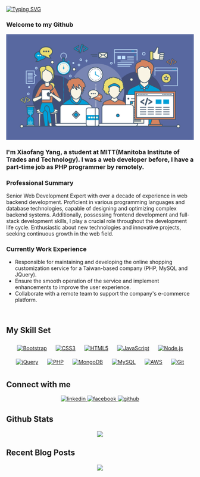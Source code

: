[![Typing SVG](https://readme-typing-svg.herokuapp.com?font=Fira+Code&weight=500&pause=1000&color=22C1F7&center=true&vCenter=true&random=false&width=435&lines=Welcome+to+my+Github)](https://git.io/typing-svg)

### Welcome to my Github  
<div align="center">
<img src="https://github.com/xiaofang82/xiaofang82/blob/main/123_17.png?raw=true" align="center" height="" width="600" />
</div>  
  
### I'm Xiaofang Yang, a student at MITT(Manitoba Institute of Trades and Technology). I was a web developer before, I have a part-time job as PHP programmer by remotely.  
  
### Professional Summary  
Senior Web Development Expert with over a decade of experience in web backend development. Proficient in various programming languages and database technologies, capable of designing and optimizing complex backend systems. Additionally, possessing frontend development and full-stack development skills, I play a crucial role throughout the development life cycle. Enthusiastic about new technologies and innovative projects, seeking continuous growth in the web field.  
  
### Currently Work Experience  
- Responsible for maintaining and developing the online shopping customization service for a Taiwan-based company (PHP, MySQL and JQuery).  
- Ensure the smooth operation of the service and implement enhancements to improve the user experience.  
- Collaborate with a remote team to support the company's e-commerce platform.  
<br/>

## My Skill Set  

<div align="center">  
<a href="https://getbootstrap.com/docs/3.4/javascript/" target="_blank"><img style="margin: 10px" src="https://profilinator.rishav.dev/skills-assets/bootstrap-plain.svg" alt="Bootstrap" height="50" /></a>  
<a href="https://www.w3schools.com/css/" target="_blank"><img style="margin: 10px" src="https://profilinator.rishav.dev/skills-assets/css3-original-wordmark.svg" alt="CSS3" height="50" /></a>  
<a href="https://en.wikipedia.org/wiki/HTML5" target="_blank"><img style="margin: 10px" src="https://profilinator.rishav.dev/skills-assets/html5-original-wordmark.svg" alt="HTML5" height="50" /></a>  
<a href="https://www.javascript.com/" target="_blank"><img style="margin: 10px" src="https://profilinator.rishav.dev/skills-assets/javascript-original.svg" alt="JavaScript" height="50" /></a>  
<a href="https://nodejs.org/" target="_blank"><img style="margin: 10px" src="https://profilinator.rishav.dev/skills-assets/nodejs-original-wordmark.svg" alt="Node.js" height="50" /></a>  
<a href="https://jquery.com/" target="_blank"><img style="margin: 10px" src="https://profilinator.rishav.dev/skills-assets/jquery.png" alt="jQuery" height="50" /></a>  
<a href="https://www.php.net/" target="_blank"><img style="margin: 10px" src="https://profilinator.rishav.dev/skills-assets/php-original.svg" alt="PHP" height="50" /></a>  
<a href="https://www.mongodb.com/" target="_blank"><img style="margin: 10px" src="https://profilinator.rishav.dev/skills-assets/mongodb-original-wordmark.svg" alt="MongoDB" height="50" /></a>  
<a href="https://www.mysql.com/" target="_blank"><img style="margin: 10px" src="https://profilinator.rishav.dev/skills-assets/mysql-original-wordmark.svg" alt="MySQL" height="50" /></a>  
<a href="https://aws.amazon.com/" target="_blank"><img style="margin: 10px" src="https://profilinator.rishav.dev/skills-assets/amazonwebservices-original-wordmark.svg" alt="AWS" height="50" /></a>  
<a href="https://github.com/" target="_blank"><img style="margin: 10px" src="https://profilinator.rishav.dev/skills-assets/git-scm-icon.svg" alt="Git" height="50" /></a>  
</div>
 
## Connect with me  
<div align="center">
<a href="https://linkedin.com/in/xiaofang-yang-37144a285" target="_blank">
<img src=https://img.shields.io/badge/linkedin-%231E77B5.svg?&style=for-the-badge&logo=linkedin&logoColor=white alt=linkedin style="margin-bottom: 5px;" />
</a>
<a href="https://www.facebook.com/pigangel.yang" target="_blank">
<img src=https://img.shields.io/badge/facebook-%232E87FB.svg?&style=for-the-badge&logo=facebook&logoColor=white alt=facebook style="margin-bottom: 5px;" />
</a>
<a href="https://github.com/xiaofang82" target="_blank">
<img src=https://img.shields.io/badge/github-%2324292e.svg?&style=for-the-badge&logo=github&logoColor=white alt=github style="margin-bottom: 5px;" />
</a>  
</div>  
  
## Github Stats  
<div align="center"><img src="https://github-readme-stats.vercel.app/api?username=xiaofang82&show_icons=true&count_private=true&hide_border=true" align="center" /></div>  

## Recent Blog Posts   

<div align="center">
<img src="https://komarev.com/ghpvc/?username=xiaofang82&&style=flat-square" align="center" />
</div>  
